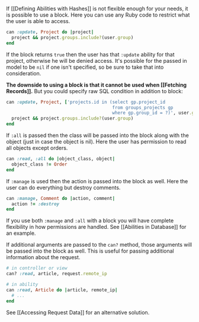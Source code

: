 If [[Defining Abilities with Hashes]] is not flexible enough for your needs, it is possible to use a block. Here you can use any Ruby code to restrict what the user is able to access.

```ruby
can :update, Project do |project|
  project && project.groups.include?(user.group)
end
```

If the block returns `true` then the user has that `:update` ability for that project, otherwise he will be denied access. It's possible for the passed in model to be `nil` if one isn't specified, so be sure to take that into consideration.

**The downside to using a block is that it cannot be used when [[Fetching Records]].**
But you could specify raw SQL condition in addition to block:

```ruby
can :update, Project, ['projects.id in (select gp.project_id 
                                        from groups_projects gp
                                        where gp.group_id = ?)', user.group_id] do |project|
  project && project.groups.include?(user.group)
end
```

If `:all` is passed then the class will be passed into the block along with the object (just in case the object is nil). Here the user has permission to read all objects except orders.

```ruby
can :read, :all do |object_class, object|
  object_class != Order
end
```

If `:manage` is used then the action is passed into the block as well. Here the user can do everything but destroy comments.

```ruby
can :manage, Comment do |action, comment|
  action != :destroy
end
```

If you use both `:manage` and `:all` with a block you will have complete flexibility in how permissions are handled. See [[Abilities in Database]] for an example.

If additional arguments are passed to the `can?` method, those arguments will be passed into the block as well. This is useful for passing additional information about the request.

```ruby
# in controller or view
can? :read, article, request.remote_ip

# in ability
can :read, Article do |article, remote_ip|
  # ...
end
```

See [[Accessing Request Data]] for an alternative solution.